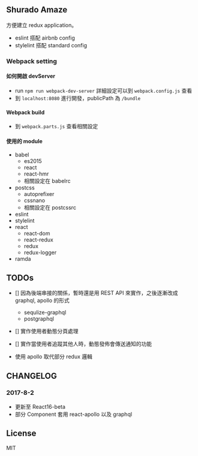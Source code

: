 ## Shurado Amaze

方便建立 redux application。

- eslint 搭配 airbnb config
- stylelint 搭配 standard config

### Webpack setting

#### 如何開啟 devServer

- run `npm run webpack-dev-server`
詳細設定可以到 `webpack.config.js` 查看
- 到 `localhost:8080` 進行開發，publicPath 為 `/bundle`

#### Webpack build

- 到 `webpack.parts.js` 查看相關設定

#### 使用的 module

- babel
  - es2015
  - react
  - react-hmr
  - 相關設定在 babelrc
- postcss
  - autoprefixer
  - cssnano
  - 相關設定在 postcssrc
- eslint
- stylelint
- react
  - react-dom
  - react-redux
  - redux
  - redux-logger
- ramda

## TODOs

- [] 因為後端串接的關係，暫時還是用 REST API 來實作，之後逐漸改成 graphql, apollo 的形式
  - sequlize-graphql
  - postgraphql

- [] 實作使用者動態分頁處理
- [] 實作當使用者追蹤其他人時，動態發佈會傳送通知的功能
- 使用 apollo 取代部分 redux 邏輯

## CHANGELOG

### 2017-8-2

- 更新至 React16-beta
- 部分 Component 套用 react-apollo 以及 graphql


## License

MIT

